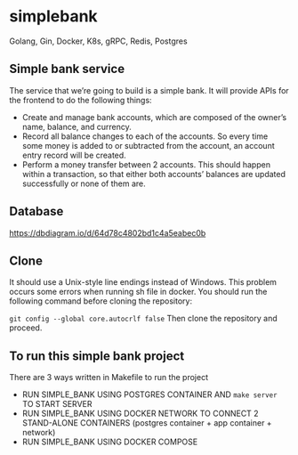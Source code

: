 # simplebank
Golang, Gin, Docker, K8s, gRPC, Redis, Postgres

## Simple bank service

The service that we’re going to build is a simple bank. It will provide APIs for the frontend to do the following things:

- Create and manage bank accounts, which are composed of the owner’s name, balance, and currency.
- Record all balance changes to each of the accounts. So every time some money is added to or subtracted from the account, an account entry record will be created.
- Perform a money transfer between 2 accounts. This should happen within a transaction, so that either both accounts’ balances are updated successfully or none of them are.

## Database
https://dbdiagram.io/d/64d78c4802bd1c4a5eabec0b

## Clone
It should use a Unix-style line endings instead of Windows. This problem occurs some errors when running sh file in docker.
You should run the following command before cloning the repository:

```git config --global core.autocrlf false```
Then clone the repository and proceed.

## To run this simple bank project
There are 3 ways written in Makefile to run the project

- RUN SIMPLE_BANK USING POSTGRES CONTAINER AND ```make server``` TO START SERVER
- RUN SIMPLE_BANK USING DOCKER NETWORK TO CONNECT 2 STAND-ALONE CONTAINERS (postgres container + app container + network)
- RUN SIMPLE_BANK USING DOCKER COMPOSE 

